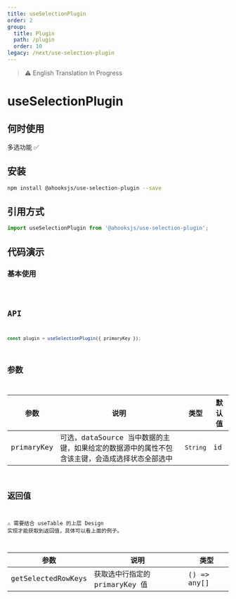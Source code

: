```yaml
---
title: useSelectionPlugin
order: 2
group:
  title: Plugin
  path: /plugin
  order: 10
legacy: /next/use-selection-plugin
---
```


> ⚠️ English Translation In Progress

# useSelectionPlugin

## 何时使用

多选功能 ✅

## 安装

```sh
npm install @ahooksjs/use-selection-plugin --save
```

## 引用方式

```js
import useSelectionPlugin from '@ahooksjs/use-selection-plugin';
```

## 代码演示

### 基本使用

<code src="./demo/default.tsx" />

## API

```js
const plugin = useSelectionPlugin({ primaryKey });
```

## 参数

| 参数       | 说明                                                                                          | 类型     | 默认值 |
| ---------- | --------------------------------------------------------------------------------------------- | -------- | ------ |
| primaryKey | 可选，dataSource 当中数据的主键，如果给定的数据源中的属性不包含该主键，会造成选择状态全部选中 | `String` | id     |

## 返回值

⚠️ 需要结合 useTable 的上层 Design 实现才能获取到返回值，具体可以看上面的例子。

| 参数               | 说明                           | 类型        |
| ------------------ | ------------------------------ | ----------- |
| getSelectedRowKeys | 获取选中行指定的 primaryKey 值 | () => any[] |
